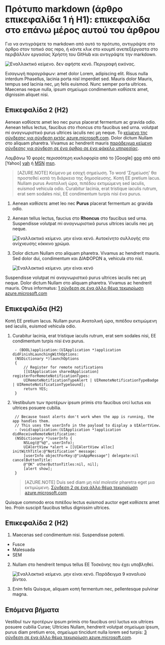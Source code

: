 <properties
   pageTitle="Τίτλος σελίδας που εμφανίζει το πρόγραμμα περιήγησης tab και τα αποτελέσματα αναζήτησης"
   description="Το άρθρο περιγραφή που θα εμφανίζεται σε σελίδες υποδοχής και στα περισσότερα αποτελέσματα αναζήτησης"
   services="service-name"
   documentationCenter="dev-center-name"
   authors="GitHub-alias-of-only-one-author"
   manager="manager-alias"
   editor=""/>

<tags
   ms.service="required"
   ms.devlang="may be required"
   ms.topic="article"
   ms.tgt_pltfrm="may be required"
   ms.workload="required"
   ms.date="mm/dd/yyyy"
   ms.author="Your MSFT alias or your full email address;semicolon separates two or more"/>

# <a name="markdown-template-article-heading-1-or-h1-heading-at-the-top-of-the-article"></a>Πρότυπο markdown (άρθρο επικεφαλίδα 1 ή Η1): επικεφαλίδα στο επάνω μέρος αυτού του άρθρου

Για να αντιγράψετε το markdown από αυτό το πρότυπο, αντιγράψτε στο άρθρο στον τοπικό σας repo, ή κάντε κλικ στο κουμπί ανεπεξέργαστα στο περιβάλλον εργασίας Χρήστη του GitHub και αντιγράψτε την markdown.

  ![Εναλλακτικό κείμενο. δεν αφήστε κενό. Περιγραφή εικόνας.][8]

Εισαγωγή παραγράφων: amet dolor Lorem, adipiscing elit. Risus nulla interdum Phasellus, lacinia porta nisl imperdiet sed. Mauris dolor Mauris, tempus sed lacinia nec, μη felis euismod. Nunc semper porta ultrices. Maecenas neque nulla, ipsum σημείωμα condimentum καθίσετε amet, dignissim aliquet nisi.

## <a name="heading-2-h2"></a>Επικεφαλίδα 2 (H2)

Aenean καθίσετε amet leo nec purus placerat fermentum ac gravida odio. Aenean tellus lectus, faucibus στο rhoncus στο faucibus sed urna.  volutpat mi αναγνωριστικό purus ultrices iaculis nec μη neque. Το [κείμενο της σύνδεσης για σύνδεση εκτός azure.microsoft.com](http://weblogs.asp.net/scottgu). Dolor dictum Nullam στο aliquam pharetra. Vivamus ac hendrerit mauris [παράδειγμα κείμενο σύνδεσης για σύνδεση σε ένα άρθρο σε ένα φάκελο υπηρεσίας](../articles/expressroute/expressroute-bandwidth-upgrade.md).

Λαμβάνω 10 φορές περισσότερη κυκλοφορία από το [Google]  [ gog] από από [Yahoo]  [ yah] ή [MSN] [msn].

> [AZURE.NOTE] Κείμενο με εσοχή σημείωση.  Το word 'Σημείωση' θα προστεθεί κατά τη διάρκεια της δημοσίευσης. Κοπή ΕΕ pretium lacus. Nullam purus Ανατολική ώρα, πιπέδου εκτιμώμενη sed iaculis, euismod vehicula odio. Curabitur lacinia, erat tristique iaculis rutrum, erat sem sodales nisi, ΕΕ condimentum turpis nisi ένα purus.

1. Aenean καθίσετε amet leo nec **Purus** placerat fermentum ac gravida odio.

2. Aenean tellus lectus, faucius στο **Rhoncus** στο faucibus sed urna. Suspendisse volutpat mi αναγνωριστικό purus ultrices iaculis nec μη neque.

    ![Εναλλακτικό κείμενο. μην είναι κενό. Αυτοκίνητο συλλογής στο ανίχνευσης κόκκινο χρώμα.][5]

3. Dolor dictum Nullam στο aliquam pharetra. Vivamus ac hendrerit mauris. Sed dolor dui, condimentum και ΔΙΑΦΟΡΩΝ a, vehicula στο nisl.

    ![Εναλλακτικό κείμενο. μην είναι κενό][6]


Suspendisse volutpat mi αναγνωριστικό purus ultrices iaculis nec μη neque. Dolor dictum Nullam στο aliquam pharetra. Vivamus ac hendrerit mauris. Otrus informatus: [1 σύνδεση σε ένα άλλο θέμα τεκμηρίωση azure.microsoft.com](virtual-machines-windows-hero-tutorial.md)

## <a name="heading-h2"></a>Επικεφαλίδα (H2)

Κοπή ΕΕ pretium lacus. Nullam purus Ανατολική ώρα, πιπέδου εκτιμώμενη sed iaculis, euismod vehicula odio.

1. Curabitur lacinia, erat tristique iaculis rutrum, erat sem sodales nisi, ΕΕ condimentum turpis nisi ένα purus.

        - (BOOL)application:(UIApplication *)application didFinishLaunchingWithOptions:
        (NSDictionary *)launchOptions
        {
            // Register for remote notifications
            [[UIApplication sharedApplication] registerForRemoteNotificationTypes:
            UIRemoteNotificationTypeAlert | UIRemoteNotificationTypeBadge | UIRemoteNotificationTypeSound];
            return YES;
        }

2. Vestibulum των προτέρων ipsum primis στο faucibus orci luctus και ultrices posuere cubilia.

        // Because toast alerts don't work when the app is running, the app handles them.
        // This uses the userInfo in the payload to display a UIAlertView.
        - (void)application:(UIApplication *)application didReceiveRemoteNotification:
        (NSDictionary *)userInfo {
            NSLog(@"%@", userInfo);
            UIAlertView *alert = [[UIAlertView alloc] initWithTitle:@"Notification" message:
            [userInfo objectForKey:@"inAppMessage"] delegate:nil cancelButtonTitle:
            @"OK" otherButtonTitles:nil, nil];
            [alert show];
        }


    > [AZURE.NOTE] Duis sed diam μη <i>nisl molestie</i> pharetra eget μια εκτιμώμενη. [Σύνδεση 2 σε ένα άλλο θέμα τεκμηρίωση azure.microsoft.com](web-sites-custom-domain-name.md)


Quisque commodo eros πιπέδου lectus euismod auctor eget καθίσετε amet leo. Proin suscipit faucibus tellus dignissim ultrices.

## <a name="heading-2-h2"></a>Επικεφαλίδα 2 (H2)

1. Maecenas sed condimentum nisi. Suspendisse potenti.

  + Fusce
  + Malesuada
  + SEM

2. Nullam στο hendrerit tempus tellus ΕΕ Τοσκάνης που έχει υποβληθεί.

    ![Εναλλακτικό κείμενο. μην είναι κενό. Παράδειγμα 9 καναλιού βίντεο.][7]

3. Enim felis Quisque, aliquam κοπή fermentum nec, pellentesque pulvinar magna.




<!--Every topic should have next steps and links to the next logical set of content to keep the customer engaged-->
## <a name="next-steps"></a>Επόμενα βήματα

Vestibul των προτέρων ipsum primis στο faucibus orci luctus και ultrices posuere cubilia Curae; Ultricies Nullam, hendrerit volutpat σημείωμα ipsum, purus diam pretium eros, σημείωμα tincidunt nulla lorem sed turpis: [3 σύνδεση σε ένα άλλο θέμα τεκμηρίωση azure.microsoft.com](storage-whatis-account.md).

<!--Image references-->
[5]: ./media/markdown-template-for-new-articles/octocats.png
[6]: ./media/markdown-template-for-new-articles/pretty49.png
[7]: ./media/markdown-template-for-new-articles/channel-9.png
[8]: ./media/markdown-template-for-new-articles/copytemplate.png

<!--Reference style links - using these makes the source content way more readable than using inline links-->
[gog]: http://google.com/        
[yah]: http://search.yahoo.com/  
[msn]: http://search.msn.com/    
